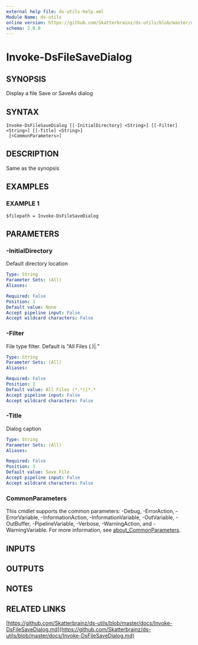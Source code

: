 ```yaml
---
external help file: ds-utils-help.xml
Module Name: ds-utils
online version: https://github.com/Skatterbrainz/ds-utils/blob/master/docs/Invoke-DsFileSaveDialog.md
schema: 2.0.0
---
```


# Invoke-DsFileSaveDialog

## SYNOPSIS
Display a file Save or SaveAs dialog

## SYNTAX

```
Invoke-DsFileSaveDialog [[-InitialDirectory] <String>] [[-Filter] <String>] [[-Title] <String>]
 [<CommonParameters>]
```

## DESCRIPTION
Same as the synopsis

## EXAMPLES

### EXAMPLE 1
```
$filepath = Invoke-DsFileSaveDialog
```

## PARAMETERS

### -InitialDirectory
Default directory location

```yaml
Type: String
Parameter Sets: (All)
Aliases:

Required: False
Position: 1
Default value: None
Accept pipeline input: False
Accept wildcard characters: False
```

### -Filter
File type filter.
Default is "All Files (*.*)|*.*"

```yaml
Type: String
Parameter Sets: (All)
Aliases:

Required: False
Position: 2
Default value: All Files (*.*)|*.*
Accept pipeline input: False
Accept wildcard characters: False
```

### -Title
Dialog caption

```yaml
Type: String
Parameter Sets: (All)
Aliases:

Required: False
Position: 3
Default value: Save File
Accept pipeline input: False
Accept wildcard characters: False
```

### CommonParameters
This cmdlet supports the common parameters: -Debug, -ErrorAction, -ErrorVariable, -InformationAction, -InformationVariable, -OutVariable, -OutBuffer, -PipelineVariable, -Verbose, -WarningAction, and -WarningVariable. For more information, see [about_CommonParameters](http://go.microsoft.com/fwlink/?LinkID=113216).

## INPUTS

## OUTPUTS

## NOTES

## RELATED LINKS

[https://github.com/Skatterbrainz/ds-utils/blob/master/docs/Invoke-DsFileSaveDialog.md](https://github.com/Skatterbrainz/ds-utils/blob/master/docs/Invoke-DsFileSaveDialog.md)

